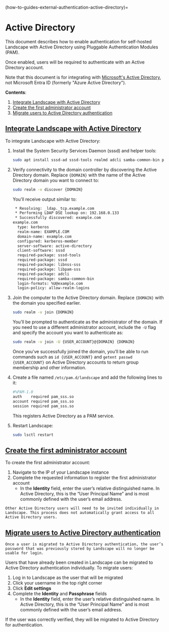 (how-to-guides-external-authentication-active-directory)=
# Active Directory

This document describes how to enable authentication for self-hosted Landscape with Active Directory using Pluggable Authentication Modules (PAM).

Once enabled, users will be required to authenticate with an Active Directory account. 

Note that this document is for integrating with [Microsoft's Active Directory](https://learn.microsoft.com/en-us/troubleshoot/windows-server/active-directory/active-directory-overview), not Microsoft Entra ID (formerly "Azure Active Directory").

**Contents**:

1. [Integrate Landscape with Active Directory](#heading--integrate-landscape-with-active-directory)
2. [Create the first administrator account](#heading--create-the-first-administrator-account)
3. [Migrate users to Active Directory authentication](#heading--migrate-users-to-active-directory-authentication)

<a href="#heading--integrate-landscape-with-active-directory"><h2 id="heading--integrate-landscape-with-active-directory">Integrate Landscape with Active Directory</h2></a>

To integrate Landscape with Active Directory:

1. Install the System Security Services Daemon (sssd) and helper tools:
    
    ```bash
    sudo apt install sssd-ad sssd-tools realmd adcli samba-common-bin policykit-1 packagekit
    ```
    
2. Verify connectivity to the domain controller by discovering the Active Directory domain. Replace `{DOMAIN}` with the name of the Active Directory domain you want to connect to:
    
    ```bash
    sudo realm -v discover {DOMAIN}
    ```
    
    You’ll receive output similar to:
    
    ```bash
     * Resolving: _ldap._tcp.example.com
     * Performing LDAP DSE lookup on: 192.168.0.133
     * Successfully discovered: example.com
    example.com
      type: kerberos
      realm-name: EXAMPLE.COM
      domain-name: example.com
      configured: kerberos-member
      server-software: active-directory
      client-software: sssd
      required-package: sssd-tools
      required-package: sssd
      required-package: libnss-sss
      required-package: libpam-sss
      required-package: adcli
      required-package: samba-common-bin
      login-formats: %U@example.com
      login-policy: allow-realm-logins
    ```
    
3. Join the computer to the Active Directory domain. Replace `{DOMAIN}` with the domain you specified earlier.
    
    ```bash
    sudo realm -v join {DOMAIN}
    ```
    
    You’ll be prompted to authenticate as the administrator of the domain. If you need to use a different administrator account, include the `-U` flag and specify the account you want to authenticate as:
    
    ```bash
    sudo realm -v join -U {USER_ACCOUNT}@{DOMAIN} {DOMAIN}
    ```
    
    Once you’ve successfully joined the domain, you’ll be able to run commands such as `id {USER_ACCOUNT}` and `getent passwd {USER_ACCOUNT}` on Active Directory accounts to return group membership and other information.
    
4. Create a file named `/etc/pam.d/landscape` and add the following lines to it:
    
    ```bash
    #%PAM-1.0
    auth    required pam_sss.so
    account required pam_sss.so
    session required pam_sss.so
    ```
   This registers Active Directory as a PAM service.
    
5. Restart Landscape:
    
    ```bash
    sudo lsctl restart
    ```
    
<a href="#heading--create-the-first-administrator-account"><h2 id="heading--create-the-first-administrator-account">Create the first administrator account</h2></a>

To create the first administrator account:

1. Navigate to the IP of your Landscape instance
2. Complete the requested information to register the first administrator account
    - In the **Identity** field, enter the user’s relative distinguished name. In Active Directory, this is the “User Principal Name” and is most commonly defined with the user’s email address.
    
```{note}
Other Active Directory users will need to be invited individually in Landscape. This process does not automatically grant access to all Active Directory users. 
```

<a href="#heading--migrate-users-to-active-directory-authentication"><h2 id="heading--migrate-users-to-active-directory-authentication">Migrate users to Active Directory authentication</h2></a>

```{note}
Once a user is migrated to Active Directory authentication, the user’s password that was previously stored by Landscape will no longer be usable for login.
```

Users that have already been created in Landscape can be migrated to Active Directory authentication individually. To migrate users:

1. Log in to Landscape as the user that will be migrated
2. Click your username in the top right corner
3. Click **Edit settings**
4. Complete the **Identity** and **Passphrase** fields
    - In the **Identity** field, enter the user’s relative distinguished name. In Active Directory, this is the “User Principal Name” and is most commonly defined with the user’s email address.

If the user was correctly verified, they will be migrated to Active Directory for authentication.

